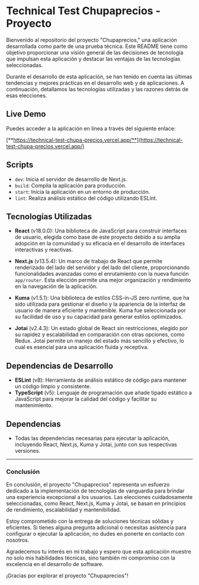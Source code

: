 # Technical Test Chupaprecios - Proyecto

Bienvenido al repositorio del proyecto "Chupaprecios," una aplicación desarrollada como parte de una prueba técnica. Este README tiene como objetivo proporcionar una visión general de las decisiones de tecnología que impulsan esta aplicación y destacar las ventajas de las tecnologías seleccionadas.

Durante el desarrollo de esta aplicación, se han tenido en cuenta las últimas tendencias y mejores prácticas en el desarrollo web y de aplicaciones. A continuación, detallamos las tecnologías utilizadas y las razones detrás de esas elecciones.

## Live Demo

Puedes acceder a la aplicación en línea a través del siguiente enlace:

[**https://technical-test-chupa-precios.vercel.app/**](https://technical-test-chupa-precios.vercel.app/)

## Scripts

- `dev`: Inicia el servidor de desarrollo de Next.js.
- `build`: Compila la aplicación para producción.
- `start`: Inicia la aplicación en un entorno de producción.
- `lint`: Realiza análisis estático del código utilizando ESLint.

## Tecnologías Utilizadas

- **React** (v18.0.0): Una biblioteca de JavaScript para construir interfaces de usuario, elegida como base de este proyecto debido a su amplia adopción en la comunidad y su eficacia en el desarrollo de interfaces interactivas y reactivas.

- **Next.js** (v13.5.4): Un marco de trabajo de React que permite renderizado del lado del servidor y del lado del cliente, proporcionando funcionalidades avanzadas como el enrutamiento con la nueva función `app/router`. Esta elección permite una mejor organización y rendimiento en la navegación de la aplicación.

- **Kuma** (v1.5.1): Una biblioteca de estilos CSS-in-JS zero runtime, que ha sido utilizada para gestionar el diseño y la apariencia de la interfaz de usuario de manera eficiente y mantenible. Kuma fue seleccionada por su facilidad de uso y su capacidad para generar estilos optimizados.

- **Jotai** (v2.4.3): Un estado global de React sin restricciones, elegido por su rapidez y escalabilidad en comparación con otras opciones, como Redux. Jotai permite un manejo del estado más sencillo y efectivo, lo cual es esencial para una aplicación fluida y receptiva.

## Dependencias de Desarrollo

- **ESLint** (v8): Herramienta de análisis estático de código para mantener un código limpio y consistente.
- **TypeScript** (v5): Lenguaje de programación que añade tipado estático a JavaScript para mejorar la calidad del código y facilitar su mantenimiento.

## Dependencias

- Todas las dependencias necesarias para ejecutar la aplicación, incluyendo React, Next.js, Kuma y Jotai, junto con sus respectivas versiones.

---

### Conclusión

En conclusión, el proyecto "Chupaprecios" representa un esfuerzo dedicado a la implementación de tecnologías de vanguardia para brindar una experiencia excepcional a los usuarios. Las elecciones cuidadosamente seleccionadas, como React, Next.js, Kuma y Jotai, se basan en principios de rendimiento, escalabilidad y mantenibilidad.

Estoy comprometido con la entrega de soluciones técnicas sólidas y eficientes. Si tienes alguna pregunta adicional o necesitas asistencia para configurar o ejecutar la aplicación, no dudes en ponerte en contacto con nosotros.

Agradecemos tu interés en mi trabajo y espero que esta aplicación muestre no solo mis habilidades técnicas, sino también mi compromiso con la excelencia en el desarrollo de software.

¡Gracias por explorar el proyecto "Chupaprecios"!
